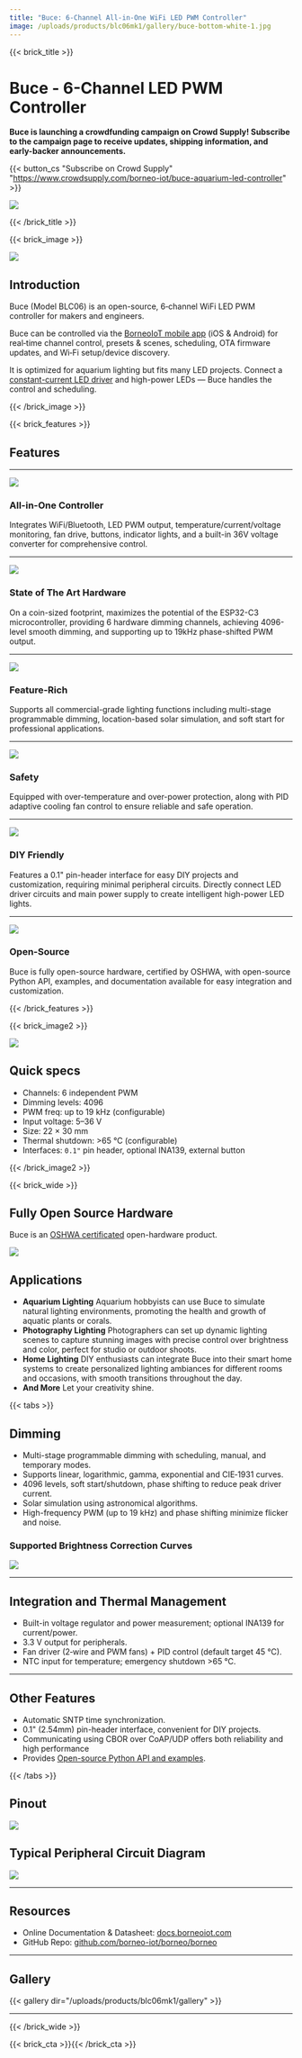 ```yaml
---
title: "Buce: 6-Channel All-in-One WiFi LED PWM Controller"
image: /uploads/products/blc06mk1/gallery/buce-bottom-white-1.jpg
---
```


{{< brick_title >}}
# Buce - 6-Channel LED PWM Controller

**Buce is launching a crowdfunding campaign on Crowd Supply! Subscribe to the campaign page to receive updates, shipping information, and early-backer announcements.**


{{< button_cs "Subscribe on Crowd Supply" "https://www.crowdsupply.com/borneo-iot/buce-aquarium-led-controller" >}}


![](/uploads/products/blc06mk1/gallery/buce-bottom-white-1.jpg)

{{< /brick_title >}}


{{< brick_image >}}

![](/uploads/products/blc06mk1/gallery/blc06mk1-1.jpg)

## Introduction

Buce (Model BLC06) is an open-source, 6‑channel WiFi LED PWM controller for makers and engineers.

Buce can be controlled via the [BorneoIoT mobile app](/products/app) (iOS & Android) for real‑time channel control, presets & scenes, scheduling, OTA firmware updates, and Wi‑Fi setup/device discovery.

It is optimized for aquarium lighting but fits many LED projects. Connect a [constant-current LED driver](/products/bacopa) and high-power LEDs — Buce handles the control and scheduling.

{{< /brick_image >}}

{{< brick_features >}}

## Features

---

![](/img/icons/material-symbols/200/rounded/devices.svg)
### All-in-One Controller

Integrates WiFi/Bluetooth, LED PWM output, temperature/current/voltage monitoring, fan drive, buttons, indicator lights, and a built-in 36V voltage converter for comprehensive control.

---

![](/img/icons/material-symbols/200/rounded/performance_max.svg)
### State of The Art Hardware

On a coin-sized footprint, maximizes the potential of the ESP32-C3 microcontroller, providing 6 hardware dimming channels, achieving 4096-level smooth dimming, and supporting up to 19kHz phase-shifted PWM output.

---

![](/img/icons/material-symbols/200/rounded/design_services.svg)
### Feature-Rich

Supports all commercial-grade lighting functions including multi-stage programmable dimming, location-based solar simulation, and soft start for professional applications.

---

![](/img/icons/material-symbols/200/rounded/timer.svg)
### Safety

Equipped with over-temperature and over-power protection, along with PID adaptive cooling fan control to ensure reliable and safe operation.

---

![](/img/icons/material-symbols/200/rounded/auto_fix.svg)
### DIY Friendly

Features a 0.1" pin-header interface for easy DIY projects and customization, requiring minimal peripheral circuits. Directly connect LED driver circuits and main power supply to create intelligent high-power LED lights.

---

![](/img/icons/material-symbols/200/rounded/auto_awesome_mosaic.svg)
### Open-Source

Buce is fully open-source hardware, certified by OSHWA, with open-source Python API, examples, and documentation available for easy integration and customization.

{{< /brick_features >}}

{{< brick_image2 >}}

![](/uploads/products/blc06mk1/block-diagram.svg)



## Quick specs
- Channels: 6 independent PWM
- Dimming levels: 4096
- PWM freq: up to 19 kHz (configurable)
- Input voltage: 5–36 V
- Size: 22 × 30 mm
- Thermal shutdown: >65 °C (configurable)
- Interfaces: `0.1"` pin header, optional INA139, external button

{{< /brick_image2 >}}

{{< brick_wide >}}

## Fully Open Source Hardware

Buce is an [OSHWA certificated](https://certification.oshwa.org/cn000017.html) open-hardware product.

[![](/uploads/products/blc06mk1/oshwa.png)](https://certification.oshwa.org/cn000017.html)

## Applications

* **Aquarium Lighting**
    Aquarium hobbyists can use Buce to simulate natural lighting environments, promoting the health and growth of aquatic plants or corals.
* **Photography Lighting**
    Photographers can set up dynamic lighting scenes to capture stunning images with precise control over brightness and color, perfect for studio or outdoor shoots.
* **Home Lighting**
    DIY enthusiasts can integrate Buce into their smart home systems to create personalized lighting ambiances for different rooms and occasions, with smooth transitions throughout the day.
* **And More**
    Let your creativity shine.

{{< tabs >}}

## Dimming

- Multi-stage programmable dimming with scheduling, manual, and temporary modes.
- Supports linear, logarithmic, gamma, exponential and CIE‑1931 curves.
- 4096 levels, soft start/shutdown, phase shifting to reduce peak driver current.
- Solar simulation using astronomical algorithms.  
- High-frequency PWM (up to 19 kHz) and phase shifting minimize flicker and noise.

### Supported Brightness Correction Curves

![](/uploads/products/lyfi/borneo-led-curves.svg)

---

## Integration and Thermal Management
- Built-in voltage regulator and power measurement; optional INA139 for current/power.  
- 3.3 V output for peripherals.  
- Fan driver (2‑wire and PWM fans) + PID control (default target 45 °C).  
- NTC input for temperature; emergency shutdown >65 °C.


---

## Other Features

* Automatic SNTP time synchronization.
* 0.1" (2.54mm) pin-header interface, convenient for DIY projects.
* Communicating using CBOR over CoAP/UDP offers both reliability and high performance
* Provides [Open-source Python API and examples](https://docs.borneoiot.com/borneopy).

{{< /tabs >}}

## Pinout

![](/uploads/products/blc06mk1/gds.png)

## Typical Peripheral Circuit Diagram

![](/uploads/products/blc06mk1/peripherals.svg)


---

## Resources

* Online Documentation & Datasheet: [docs.borneoiot.com](https://docs.borneoiot.com/hardwares/buce)
* GitHub Repo: [github.com/borneo-iot/borneo/borneo](https://github.com/borneo-iot/borneo/borneo)

---

## Gallery

{{< gallery dir="/uploads/products/blc06mk1/gallery" >}}

---

{{< /brick_wide >}}

{{< brick_cta >}}{{< /brick_cta >}}

